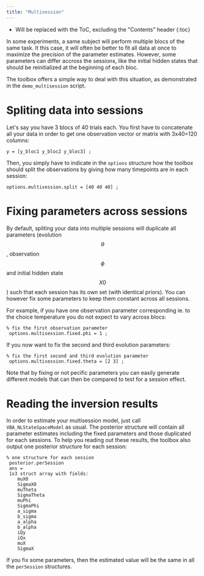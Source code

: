 ```yaml
---
title: "Multisession"
---
```

* Will be replaced with the ToC, excluding the "Contents" header
{:toc}

In some experiments, a same subject will perform multiple blocs of the same task. It this case, it will often be better to fit all data at once to maximize the precision of the parameter estimates. However, some parameters can differ accross the sessions, like the initial hidden states that should be reinitialized at the beginning of each bloc.

The toolbox offers a simple way to deal with this situation, as demonstrated in the ```demo_multisession``` script.

# Spliting data into sessions

Let's say you have 3 blocs of 40 trials each. You first have to concatenate all your data in order to get one observation vector or matrix with 3x40=120 columns: 

```
y = [y_bloc1 y_bloc2 y_bloc3] ;
```

Then, you simply have to indicate in the ```options``` structure how the toolbox should split the observations by giving how many timepoints are in each session:

```
options.multisession.split = [40 40 40] ;
```

# Fixing parameters across sessions

By default, spliting your data into multiple sessions will duplicate all parameters (evolution $$\theta$$, observation $$\phi$$ and initial hidden state $$X0$$) such that each session has its own set (with identical priors). You can however fix some parameters to keep them constant across all sessions. 

For example, if you have one observation parameter corresponding ie. to the choice temperature you do not expect to vary across blocs:

```
% fix the first observation parameter
 options.multisession.fixed.phi = 1 ; 
```

If you now want to fix the second and third evolution parameters:

```
% fix the first second and third evolution parameter
 options.multisession.fixed.theta = [2 3] ; 
```

Note that by fixing or not pecific parameters you can easily generate different models that can then be compared to test for a session effect.

# Reading the inversion results

In order to estimate your multisession model, just call ```VBA_NLStateSpaceModel``` as usual. The posterior structure will contain all parameter estimates including the fixed parameters and those duplicated for each sessions. To help you reading out these results, the toolbox also output one posterior structure for each session:

```
% one structure for each session 
 posterior.perSession 
 ans = 
 1x3 struct array with fields:
    muX0
    SigmaX0
    muTheta
    SigmaTheta
    muPhi
    SigmaPhi
    a_sigma
    b_sigma
    a_alpha
    b_alpha
    iQy
    iQx
    muX
    SigmaX
```

If you fix some parameters, then the estimated value will be the same in all the ```perSession``` structures.